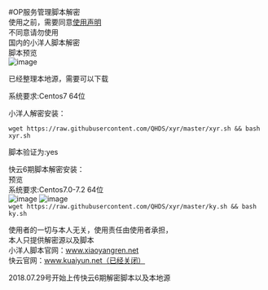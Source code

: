 #OP服务管理脚本解密<br>
使用之前，需要同意[使用声明](https://github.com/QHDS/xyr/blob/master/xyr/%E5%85%8D%E8%B4%A3%E5%A3%B0%E6%98%8E.md) <br>
不同意请勿使用<br>
国内的小洋人脚本解密<br>
脚本预览<br> 
![image](https://github.com/QHDS/xyr/blob/master/images/1.png)

已经整理本地源，需要可以下载

系统要求:Centos7 64位

小洋人解密安装：

`wget https://raw.githubusercontent.com/QHDS/xyr/master/xyr.sh && bash xyr.sh`

脚本验证为:yes

快云6期脚本解密安装：<br>
预览<br>
系统要求:Centos7.0-7.2 64位<br>
![image](https://github.com/QHDS/xyr/blob/master/images/ky.png)
![image](https://github.com/QHDS/xyr/blob/master/images/ky2.png)
<br>
`wget https://raw.githubusercontent.com/QHDS/xyr/master/ky.sh && bash ky.sh`<br>



使用者的一切与本人无关，使用责任由使用者承担，<br>
本人只提供解密源以及脚本<br>
小洋人脚本官网：www.xiaoyangren.net<br>
快云官网：www.kuaiyun.net（已经关闭）
<br>

2018.07.29号开始上传快云6期解密脚本以及本地源

